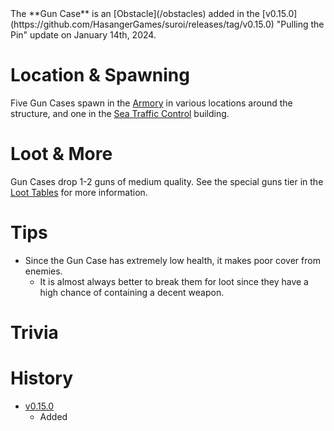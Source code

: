 <Stub />
The **Gun Case** is an [Obstacle](/obstacles) added in the [v0.15.0](https://github.com/HasangerGames/suroi/releases/tag/v0.15.0) "Pulling the Pin" update on January 14th, 2024.

# Location & Spawning

Five Gun Cases spawn in the [Armory](/buildings/armory) in various locations around the structure, and one in the [Sea Traffic Control](/buildings/sea_traffic_control) building. 

# Loot & More

Gun Cases drop 1-2 guns of medium quality. See the special guns tier in the [Loot Tables](/loot) for more information.

# Tips

- Since the Gun Case has extremely low health, it makes poor cover from enemies.
  - It is almost always better to break them for loot since they have a high chance of containing a decent weapon.

# Trivia

# History

- [v0.15.0](https://github.com/HasangerGames/suroi/releases/tag/v0.15.0)
  - Added
